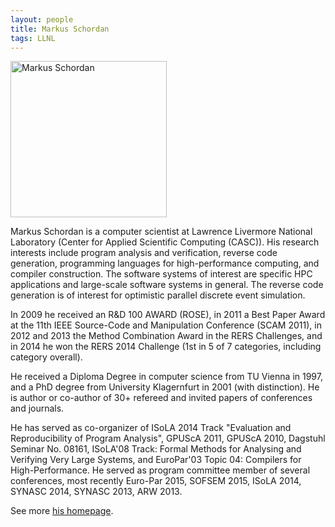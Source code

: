 ```yaml
---
layout: people
title: Markus Schordan
tags: LLNL
---
```


<img src="{{site.url}}/images/markus-schordan.jpg" alt="Markus Schordan" style="width: 250px;"/>

Markus Schordan is a computer scientist at Lawrence Livermore National
Laboratory (Center for Applied Scientific Computing (CASC)). His
research interests include program analysis and verification, reverse
code generation, programming languages for high-performance computing,
and compiler construction. The software systems of interest are
specific HPC applications and large-scale software systems in
general. The reverse code generation is of interest for optimistic
parallel discrete event simulation.

In 2009 he received an R&D 100 AWARD (ROSE), in 2011 a Best Paper
Award at the 11th IEEE Source-Code and Manipulation Conference (SCAM
2011), in 2012 and 2013 the Method Combination Award in the RERS
Challenges, and in 2014 he won the RERS 2014 Challenge (1st in 5 of 7
categories, including category overall).

He received a Diploma Degree in computer science from TU Vienna in
1997, and a PhD degree from University Klagernfurt in 2001 (with
distinction). He is author or co-author of 30+ refereed and invited
papers of conferences and journals.

He has served as co-organizer of ISoLA 2014 Track "Evaluation and
Reproducibility of Program Analysis", GPUScA 2011, GPUScA 2010,
Dagstuhl Seminar No. 08161, ISoLA'08 Track: Formal Methods for
Analysing and Verifying Very Large Systems, and EuroPar'03 Topic 04:
Compilers for High-Performance. He served as program committee member
of several conferences, most recently Euro-Par 2015, SOFSEM 2015,
ISoLA 2014, SYNASC 2014, SYNASC 2013, ARW 2013.

See more [his homepage](http://people.llnl.gov/schordan1).
